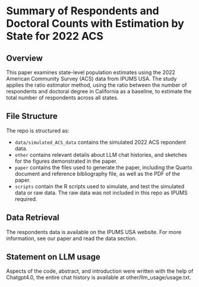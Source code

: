 # Summary of Respondents and Doctoral Counts with Estimation by State for 2022 ACS

## Overview

This paper examines state-level population estimates using the 2022 American Community Survey (ACS) data from IPUMS USA. The study applies the ratio estimator method, using the ratio between the number of respondents and doctoral degree in California as a baseline, to estimate the total number of respondents across all states.

## File Structure

The repo is structured as:

-   `data/simulated_ACS_data` contains the simulated 2022 ACS repondent data.
-   `other` contains relevant details about LLM chat histories, and sketches for the figures demonstrated in the paper.
-   `paper` contains the files used to generate the paper, including the Quarto document and reference bibliography file, as well as the PDF of the paper. 
-   `scripts` contain the R scripts used to simulate, and test the simulated data or raw data. The raw data was not included in this repo as IPUMS required. 

## Data Retrieval

The respondents data is available on the IPUMS USA website. For more information, see our paper and read the data section.

## Statement on LLM usage

Aspects of the code, abstract, and introduction were written with the help of Chatgpt4.0, the entire chat history is available at other/llm_usage/usage.txt.